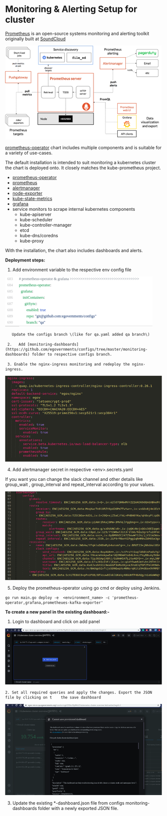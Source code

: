 # Monitoring & Alerting Setup for cluster

[Prometheus](https://github.com/prometheus) is an open-source systems monitoring and alerting toolkit originally built at [SoundCloud](https://soundcloud.com/)  


![](../.gitbook/assets/image%20%2837%29.png)



[prometheus-operator](https://github.com/egovernments/eGov-infraOps/tree/master/helm/charts/backbone-services/prometheus-operator) chart includes multiple components and is suitable for a variety of use-cases.

The default installation is intended to suit monitoring a kubernetes cluster the chart is deployed onto. It closely matches the kube-prometheus project.

* [prometheus-operator](https://github.com/coreos/prometheus-operator)
* [prometheus](https://prometheus.io/)
* [alertmanager](https://prometheus.io/)
* [node-exporter](https://github.com/helm/charts/tree/master/stable/prometheus-node-exporter)
* [kube-state-metrics](https://github.com/helm/charts/tree/master/stable/kube-state-metrics)
* [grafana](https://github.com/helm/charts/tree/master/stable/grafana)
* service monitors to scrape internal kubernetes components
  * kube-apiserver
  * kube-scheduler
  * kube-controller-manager
  * etcd
  * kube-dns/coredns
  * kube-proxy

With the installation, the chart also includes dashboards and alerts.

**Deployment steps:**

1.  Add environment variable to the respective env config file

![](../.gitbook/assets/image%20%2831%29.png)

       Update the configs branch \(like for qa.yaml added qa branch\)

     2.   Add [monitoring-dashboards](https://github.com/egovernments/configs/tree/master/monitoring-dashboards) folder to respective configs branch.

     3. Enable the nginx-ingress monitoring and redeploy the nginx-ingress.      

![](../.gitbook/assets/image%20%2838%29.png)

4. Add alertmanager secret in respective &lt;env&gt;.secrets.yaml

 If you want you can change the slack channel and other details like group\_wait ,    group\_interval and repeat\_interval according to your values.

![](../.gitbook/assets/image%20%2833%29.png)



5. Deploy the prometheus-operator using go cmd or deploy using Jenkins.

```text
go run main.go deploy -e  <environment_name> -c 'prometheus-operator,grafana,prometheues-kafka-exporter'
```

**To create a new panel in the existing dashboard:-**  

1.  Login to dashboard and click on add panel  

![](../.gitbook/assets/image%20%2839%29.png)

    2. Set all required queries and apply the changes. Export the JSON file by clicking on t    the save dashboard

![](../.gitbook/assets/image%20%2819%29.png)

3. Update the existing \*-dashboard.json file from configs monitoring-dashboards folder with a newly exported JSON file.



